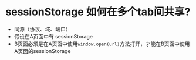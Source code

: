# sessionStorage 如何在多个tab间共享?

* 同源（协议、域、端口）
* 假设在A页面中有 sessionStorage
* B页面必须是在A页面中使用`window.open(url)`方法打开，才能在B页面中使用A页面的sessionStorage